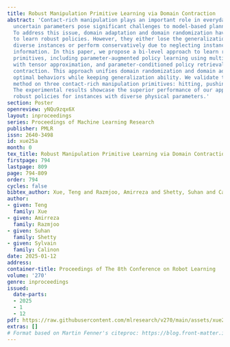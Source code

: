 ```yaml
---
title: Robust Manipulation Primitive Learning via Domain Contraction
abstract: 'Contact-rich manipulation plays an important role in everyday life, but
  uncertain parameters pose significant challenges to model-based planning and control.
  To address this issue, domain adaptation and domain randomization have been proposed
  to learn robust policies. However, they either lose the generalization ability to
  diverse instances or perform conservatively due to neglecting instance-specific
  information. In this paper, we propose a bi-level approach to learn robust manipulation
  primitives, including parameter-augmented policy learning using multiple models
  with tensor approximation, and parameter-conditioned policy retrieval through domain
  contraction. This approach unifies domain randomization and domain adaptation, providing
  optimal behaviors while keeping generalization ability. We validate the proposed
  method on three contact-rich manipulation primitives: hitting, pushing, and reorientation.
  The experimental results showcase the superior performance of our approach in generating
  robust policies for instances with diverse physical parameters.'
section: Poster
openreview: yNQu9zqx6X
layout: inproceedings
series: Proceedings of Machine Learning Research
publisher: PMLR
issn: 2640-3498
id: xue25a
month: 0
tex_title: Robust Manipulation Primitive Learning via Domain Contraction
firstpage: 794
lastpage: 809
page: 794-809
order: 794
cycles: false
bibtex_author: Xue, Teng and Razmjoo, Amirreza and Shetty, Suhan and Calinon, Sylvain
author:
- given: Teng
  family: Xue
- given: Amirreza
  family: Razmjoo
- given: Suhan
  family: Shetty
- given: Sylvain
  family: Calinon
date: 2025-01-12
address:
container-title: Proceedings of The 8th Conference on Robot Learning
volume: '270'
genre: inproceedings
issued:
  date-parts:
  - 2025
  - 1
  - 12
pdf: https://raw.githubusercontent.com/mlresearch/v270/main/assets/xue25a/xue25a.pdf
extras: []
# Format based on Martin Fenner's citeproc: https://blog.front-matter.io/posts/citeproc-yaml-for-bibliographies/
---
```

